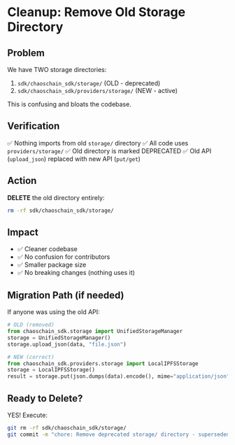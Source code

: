 # Cleanup: Remove Old Storage Directory

## Problem

We have TWO storage directories:
1. `sdk/chaoschain_sdk/storage/` (OLD - deprecated)
2. `sdk/chaoschain_sdk/providers/storage/` (NEW - active)

This is confusing and bloats the codebase.

## Verification

✅ Nothing imports from old `storage/` directory
✅ All code uses `providers/storage/`
✅ Old directory is marked DEPRECATED
✅ Old API (`upload_json`) replaced with new API (`put/get`)

## Action

**DELETE** the old directory entirely:

```bash
rm -rf sdk/chaoschain_sdk/storage/
```

## Impact

- ✅ Cleaner codebase
- ✅ No confusion for contributors
- ✅ Smaller package size
- ✅ No breaking changes (nothing uses it)

## Migration Path (if needed)

If anyone was using the old API:
```python
# OLD (removed)
from chaoschain_sdk.storage import UnifiedStorageManager
storage = UnifiedStorageManager()
storage.upload_json(data, "file.json")

# NEW (correct)
from chaoschain_sdk.providers.storage import LocalIPFSStorage
storage = LocalIPFSStorage()
result = storage.put(json.dumps(data).encode(), mime="application/json")
```

## Ready to Delete?

YES! Execute:
```bash
git rm -rf sdk/chaoschain_sdk/storage/
git commit -m "chore: Remove deprecated storage/ directory - superseded by providers/storage/"
```
